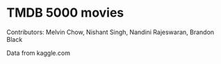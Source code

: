 # TMDB 5000 movies

Contributors: Melvin Chow, Nishant Singh, Nandini Rajeswaran, Brandon Black

Data from kaggle.com
